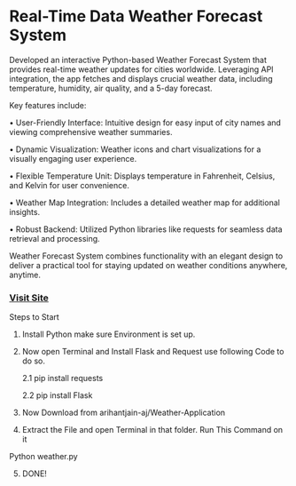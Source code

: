 # Real-Time Data Weather Forecast System































































































































































































































































































































































































































































































































































































































































































































































































































































































































































































































































Developed an interactive Python-based Weather Forecast System that provides real-time weather updates for cities worldwide. Leveraging API integration, the app fetches and displays crucial weather data, including temperature, humidity, air quality, and a 5-day forecast.<br>































































































































































































































































































































































































































































































































































































































































































































































































































































































































































































































































































































































































































































































































































































































































































































































































Key features include:<br>































































































































































































































































































































































































































































































































• User-Friendly Interface: Intuitive design for easy input of city names and viewing comprehensive weather summaries.<br>































































































































































































































































































































































































































































































































• Dynamic Visualization: Weather icons and chart visualizations for a visually engaging user experience.<br>































































































































































































































































































































































































































































































































• Flexible Temperature Unit: Displays temperature in Fahrenheit, Celsius, and Kelvin for user convenience.<br>































































































































































































































































































































































































































































































































• Weather Map Integration: Includes a detailed weather map for additional insights.<br>































































































































































































































































































































































































































































































































• Robust Backend: Utilized Python libraries like requests for seamless data retrieval and processing.<br>































































































































































































































































































































































































































































































































































































































































































































































































































































































































































































































































Weather Forecast System combines functionality with an elegant design to deliver a practical tool for staying updated on weather conditions anywhere, anytime.<br>































































































































































































































































































































































































































































































































































































































































































































































































































































































































































































































































### [Visit Site](https://arihantjain.pythonanywhere.com/)































































































































































































































































































































































































































































































































































































































































































































































































































































































































































































































































Steps to Start 































































































































































































































































































































































































































































































































1.	Install Python make sure Environment is set up.































































































































































































































































































































































































































































































































2.	Now open Terminal and Install Flask and Request use following Code to do so.































































































































































































































































































































































































































































































































   































































































































































































































































































































































































































































































































      2.1 pip install requests <br>































































































































































































































































































































































































































































































































      2.2 pip install Flask































































































































































































































































































































































































































































































































































































































































































































































































































































































































































































































































3.	 Now Download from arihantjain-aj/Weather-Application 































































































































































































































































































































































































































































































































4.	Extract the File and open Terminal in that folder. Run This Command on it 































































































































































































































































































































































































































































































































































































































































































































































































































































































































































































































































Python weather.py































































































































































































































































































































































































































































































































































































































































































































































































































































































































































































































































5.	DONE!

